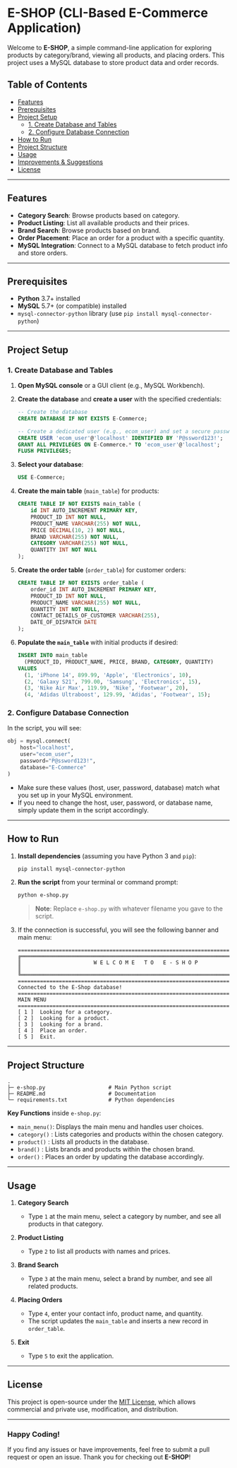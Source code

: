 
# E-SHOP (CLI-Based E-Commerce Application)

Welcome to **E-SHOP**, a simple command-line application for exploring products by category/brand, viewing all products, and placing orders. This project uses a MySQL database to store product data and order records.

## Table of Contents

- [Features](#features)  
- [Prerequisites](#prerequisites)  
- [Project Setup](#project-setup)  
  - [1. Create Database and Tables](#1-create-database-and-tables)  
  - [2. Configure Database Connection](#2-configure-database-connection)  
- [How to Run](#how-to-run)  
- [Project Structure](#project-structure)  
- [Usage](#usage)  
- [Improvements & Suggestions](#improvements--suggestions)  
- [License](#license)

---

## Features

- **Category Search**: Browse products based on category.  
- **Product Listing**: List all available products and their prices.  
- **Brand Search**: Browse products based on brand.  
- **Order Placement**: Place an order for a product with a specific quantity.  
- **MySQL Integration**: Connect to a MySQL database to fetch product info and store orders.  

---

## Prerequisites

- **Python** 3.7+ installed  
- **MySQL** 5.7+ (or compatible) installed  
- `mysql-connector-python` library (use `pip install mysql-connector-python`)  

---

## Project Setup

### 1. Create Database and Tables

1. **Open MySQL console** or a GUI client (e.g., MySQL Workbench).  
2. **Create the database** and **create a user** with the specified credentials:
   ```sql
   -- Create the database
   CREATE DATABASE IF NOT EXISTS E-Commerce;

   -- Create a dedicated user (e.g., ecom_user) and set a secure password
   CREATE USER 'ecom_user'@'localhost' IDENTIFIED BY 'P@ssword123!';
   GRANT ALL PRIVILEGES ON E-Commerce.* TO 'ecom_user'@'localhost';
   FLUSH PRIVILEGES;
   ```

3. **Select your database**:
   ```sql
   USE E-Commerce;
   ```

4. **Create the main table** (`main_table`) for products:
   ```sql
   CREATE TABLE IF NOT EXISTS main_table (
       id INT AUTO_INCREMENT PRIMARY KEY,
       PRODUCT_ID INT NOT NULL,
       PRODUCT_NAME VARCHAR(255) NOT NULL,
       PRICE DECIMAL(10, 2) NOT NULL,
       BRAND VARCHAR(255) NOT NULL,
       CATEGORY VARCHAR(255) NOT NULL,
       QUANTITY INT NOT NULL
   );
   ```

5. **Create the order table** (`order_table`) for customer orders:
   ```sql
   CREATE TABLE IF NOT EXISTS order_table (
       order_id INT AUTO_INCREMENT PRIMARY KEY,
       PRODUCT_ID INT NOT NULL,
       PRODUCT_NAME VARCHAR(255) NOT NULL,
       QUANTITY INT NOT NULL,
       CONTACT_DETAILS_OF_CUSTOMER VARCHAR(255),
       DATE_OF_DISPATCH DATE
   );
   ```

6. **Populate the `main_table`** with initial products if desired:
   ```sql
   INSERT INTO main_table 
     (PRODUCT_ID, PRODUCT_NAME, PRICE, BRAND, CATEGORY, QUANTITY)
   VALUES
     (1, 'iPhone 14', 899.99, 'Apple', 'Electronics', 10),
     (2, 'Galaxy S21', 799.00, 'Samsung', 'Electronics', 15),
     (3, 'Nike Air Max', 119.99, 'Nike', 'Footwear', 20),
     (4, 'Adidas Ultraboost', 129.99, 'Adidas', 'Footwear', 15);
   ```

### 2. Configure Database Connection

In the script, you will see:

```python
obj = mysql.connect(
    host="localhost",
    user="ecom_user",
    password="P@ssword123!",
    database="E-Commerce"
)
```

- Make sure these values (host, user, password, database) match what you set up in your MySQL environment.  
- If you need to change the host, user, password, or database name, simply update them in the script accordingly.

---

## How to Run

1. **Install dependencies** (assuming you have Python 3 and `pip`):
   ```bash
   pip install mysql-connector-python
   ```
2. **Run the script** from your terminal or command prompt:
   ```bash
   python e-shop.py
   ```
   > **Note**: Replace `e-shop.py` with whatever filename you gave to the script.

3. If the connection is successful, you will see the following banner and main menu:

   ```
   ============================================================================
   ╔═══════════════════════════════════════════════════════════════════════════╗
   ║                       W E L C O M E   T O   E - S H O P                   ║
   ╚═══════════════════════════════════════════════════════════════════════════╝
   ============================================================================
   Connected to the E-Shop database!
   ========================================================================
   MAIN MENU
   ========================================================================
   [ 1 ]  Looking for a category.
   [ 2 ]  Looking for a product.
   [ 3 ]  Looking for a brand.
   [ 4 ]  Place an order.
   [ 5 ]  Exit.
   ```

---

## Project Structure

```
.
├─ e-shop.py                    # Main Python script
├─ README.md                    # Documentation
└─ requirements.txt             # Python dependencies
```

**Key Functions** inside `e-shop.py`:
- `main_menu()`: Displays the main menu and handles user choices.  
- `category()` : Lists categories and products within the chosen category.  
- `product()`  : Lists all products in the database.  
- `brand()`    : Lists brands and products within the chosen brand.  
- `order()`    : Places an order by updating the database accordingly.  

---

## Usage

1. **Category Search**  
   - Type `1` at the main menu, select a category by number, and see all products in that category.

2. **Product Listing**  
   - Type `2` to list all products with names and prices.

3. **Brand Search**  
   - Type `3` at the main menu, select a brand by number, and see all related products.

4. **Placing Orders**  
   - Type `4`, enter your contact info, product name, and quantity.  
   - The script updates the `main_table` and inserts a new record in `order_table`.

5. **Exit**  
   - Type `5` to exit the application.

---

## License

This project is open-source under the [MIT License](LICENSE), which allows commercial and private use, modification, and distribution.

---

### Happy Coding!

If you find any issues or have improvements, feel free to submit a pull request or open an issue. Thank you for checking out **E-SHOP**!
